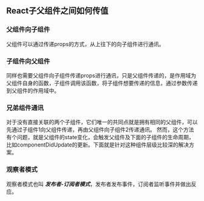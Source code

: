 ## React子父组件之间如何传值

### 父组件向子组件
父组件可以通过传递props的方式，从上往下的向子组件进行通讯。

### 子组件向父组件
同样也需要父组件向子组件传递props进行通讯，只是父组件传递的，是作用域为父组件自身的函数，子组件调用该函数，将子组件想要传递的信息，通过参数传递到父组件的作用域中。

### 兄弟组件通讯
对于没有直接关联的两个子组件，它们唯一的共同点就是拥有相同的父组件，可以先通过子组件1向父组件传递，再由父组件向子组件2传递通讯。
然而，这个方法有个问题，就是父组件的state变化，会触发父组件及下面的子组件的生命周期，比如componentDidUpdate的更新。下面就是针对这种组件层级比较深的解决方案。

### 观察者模式
观察者模式也叫 ***发布者-订阅者模式***，发布者发布事件，订阅者监听事件并做出反应。
